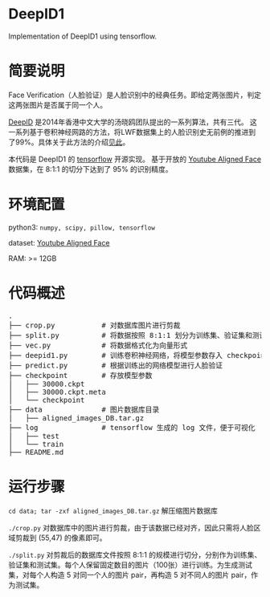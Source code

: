 DeepID1
===
Implementation of DeepID1 using tensorflow.

# 简要说明
Face Verification（人脸验证）是人脸识别中的经典任务。即给定两张图片，判定这两张图片是否属于同一个人。

[DeepID](http://mmlab.ie.cuhk.edu.hk/pdf/YiSun_CVPR14.pdf) 是2014年香港中文大学的汤晓鸥团队提出的一系列算法，共有三代。
这一系列基于卷积神经网路的方法，将LWF数据集上的人脸识别史无前例的推进到了99%。具体关于此方法的介绍[见此](http://blog.csdn.net/stdcoutzyx/article/details/42091205)。

本代码是 DeepID1 的 [tensorflow](https://www.tensorflow.org/) 开源实现。
基于开放的 [Youtube Aligned Face](http://www.cs.tau.ac.il/~wolf/ytfaces/) 数据集，在 8:1:1 的切分下达到了 95% 的识别精度。

# 环境配置
python3: `numpy, scipy, pillow, tensorflow`

dataset: [Youtube Aligned Face](http://www.cs.tau.ac.il/~wolf/ytfaces/)

RAM: >= 12GB

# 代码概述
<pre>
.
├── crop.py           # 对数据库图片进行剪裁
├── split.py          # 将数据按照 8:1:1 划分为训练集、验证集和测试集
├── vec.py            # 将数据格式化为向量形式
├── deepid1.py        # 训练卷积神经网络，将模型参数存入 checkpoint
├── predict.py        # 根据训练出的网络模型进行人脸验证
├── checkpoint        # 存放模型参数
│   ├── 30000.ckpt
│   ├── 30000.ckpt.meta
│   └── checkpoint
├── data              # 图片数据库目录
│   ├── aligned_images_DB.tar.gz
├── log               # tensorflow 生成的 log 文件，便于可视化
│   ├── test
│   └── train
├── README.md
</pre>

# 运行步骤
`cd data; tar -zxf aligned_images_DB.tar.gz` 解压缩图片数据库

`./crop.py` 对数据库中的图片进行剪裁，由于该数据已经对齐，因此只需将人脸区域剪裁到 (55,47) 的像素即可。

`./split.py` 对剪裁后的数据库文件按照 8:1:1 的规模进行切分，分别作为训练集、验证集和测试集。每个人保留固定数目的图片（100张）进行训练。为生成测试集，对每个人构造 5 对同一个人的图片 pair，再构造 5 对不同人的图片 pair，作为测试集。
